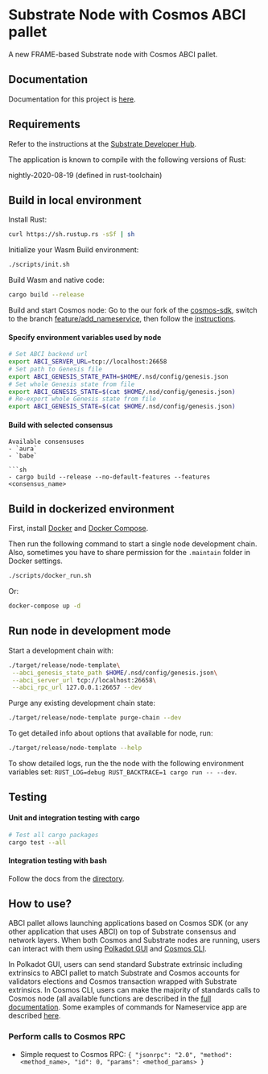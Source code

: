 # Substrate Node with Cosmos ABCI pallet

A new FRAME-based Substrate node with Cosmos ABCI pallet.

## Documentation

Documentation for this project is [here](https://github.com/adoriasoft/polkadot-cosmos-docs).

## Requirements

Refer to the instructions at the
[Substrate Developer Hub](https://substrate.dev/docs/en/knowledgebase/getting-started/#manual-installation).

The application is known to compile with the following versions of Rust:

nightly-2020-08-19 (defined in rust-toolchain)

## Build in local environment

Install Rust:

```sh
curl https://sh.rustup.rs -sSf | sh
```

Initialize your Wasm Build environment:

```sh
./scripts/init.sh
```

Build Wasm and native code:

```sh
cargo build --release
```

Build and start Cosmos node:
Go to the our fork of the [cosmos-sdk](https://github.com/adoriasoft/cosmos-sdk/tree/master), switch to the branch [feature/add_nameservice](https://github.com/adoriasoft/cosmos-sdk/tree/feature/add_nameservice), then follow the [instructions](https://github.com/adoriasoft/cosmos-sdk/tree/feature/add_nameservice/simapp).

#### Specify environment variables used by node

```sh
# Set ABCI backend url
export ABCI_SERVER_URL=tcp://localhost:26658
# Set path to Genesis file
export ABCI_GENESIS_STATE_PATH=$HOME/.nsd/config/genesis.json
# Set whole Genesis state from file
export ABCI_GENESIS_STATE=$(cat $HOME/.nsd/config/genesis.json)
# Re-export whole Genesis state from file
export ABCI_GENESIS_STATE=$(cat $HOME/.nsd/config/genesis.json)
```

#### Build with selected consensus

````
Available consensuses
- `aura`
- `babe`

```sh
- cargo build --release --no-default-features --features <consensus_name>
````

## Build in dockerized environment

First, install [Docker](https://docs.docker.com/get-docker/) and [Docker Compose](https://docs.docker.com/compose/install/).

Then run the following command to start a single node development chain. Also, sometimes you have to share permission for the `.maintain` folder in Docker settings.

```sh
./scripts/docker_run.sh
```

Or:

```sh
docker-compose up -d
```

## Run node in development mode

Start a development chain with:

```sh
./target/release/node-template\
 --abci_genesis_state_path $HOME/.nsd/config/genesis.json\
 --abci_server_url tcp://localhost:26658\
 --abci_rpc_url 127.0.0.1:26657 --dev
```

Purge any existing development chain state:

```sh
./target/release/node-template purge-chain --dev
```

To get detailed info about options that available for node, run:

```sh
./target/release/node-template --help
```

To show detailed logs, run the the node with the following environment variables set: `RUST_LOG=debug RUST_BACKTRACE=1 cargo run -- --dev`.

## Testing

#### Unit and integration testing with cargo

```sh
# Test all cargo packages
cargo test --all
```

#### Integration testing with bash

Follow the docs from the [directory](https://github.com/adoriasoft/polkadot_cosmos_integration/tree/master/scripts/integration_tests).


## How to use?

ABCI pallet allows launching applications based on Cosmos SDK (or any other application that uses ABCI) on top of Substrate consensus and network layers. When both Cosmos and Substrate nodes are running, users can interact with them using [Polkadot GUI](https://polkadot.js.org/apps/) and [Cosmos CLI](https://docs.cosmos.network/v0.39/interfaces/cli.html). 

In Polkadot GUI, users can send standard Substrate extrinsic including extrinsics to ABCI pallet to match Substrate and Cosmos accounts for validators elections and Cosmos transaction wrapped with Substrate extrinsics. In Cosmos CLI, users can make the majority of standards calls to Cosmos node (all available functions are described in the [full documentation](https://github.com/adoriasoft/polkadot-cosmos-docs). Some examples of commands for Nameservice app are described [here](https://github.com/adoriasoft/cosmos-sdk/blob/feature/add_nameservice/simapp/README.md).

### Perform calls to Cosmos RPC

- Simple request to Cosmos RPC:
  `{ "jsonrpc": "2.0", "method": <method_name>, "id": 0, "params": <method_params> }`
